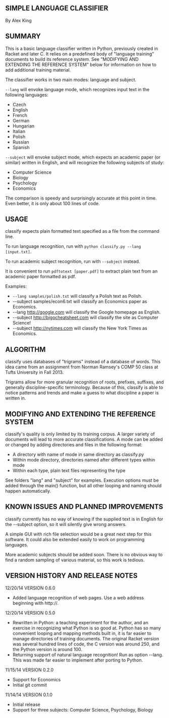 SIMPLE LANGUAGE CLASSIFIER
--------------------------
By Alex King


SUMMARY
-------

This is a basic language classifier written in Python, previously created in
Racket and later C. It relies on a predefined body of "language training" 
documents to build its reference system. See "MODIFYING AND EXTENDING THE 
REFERENCE SYSTEM" below for information on how to add additional training
material.

The classifier works in two main modes: language and subject.

<code>--lang</code> will envoke language mode, which recognizes input text in the following
languages:
  - Czech
  - English
  - French
  - German
  - Hungarian
  - Italian
  - Polish
  - Russian
  - Spanish

<code>--subject</code> will envoke subject mode, which expects an academic paper (or similar)
written in English, and will recognize the following subjects of study:
  - Computer Science
  - Biology
  - Psychology
  - Economics

The comparison is speedy and surprisingly accurate at this point in time. Even
better, it is only about 100 lines of code.


USAGE
-----

classify expects plain formatted text specified as a file from the command line.

To run language recognition, run with <code>python classify.py --lang [input.txt]</code>.

To run academic subject recognition, run with <code>--subject</code> instead.

It is convenient to run <code>pdftotext [paper.pdf]</code> to extract plain text from an
academic paper formatted as pdf.

Examples:

  - <code>--lang samples/polish.txt</code> will classify a Polish text as Polish.
  - --subject samples/econ6.txt will classify an Economics paper as Economics.
  - --lang http://google.com will classify the Google homepage as English.
  - --subject http://bigocheatsheet.com will classify the site as Computer Science!
  - --subject http://nytimes.com will classify the New York Times as Economics.


ALGORITHM
---------

classify uses databases of "trigrams" instead of a database of words. This idea
came from an assignment from Norman Ramsey's COMP 50 class at Tufts University
in Fall 2013.

Trigrams allow for more granular recognition of roots, prefixes, suffixes, and
generally discipline-specific terminology. Because of this, classify is able
to notice patterns and trends and make a guess to what discipline a paper is
written in.


MODIFYING AND EXTENDING THE REFERENCE SYSTEM
--------------------------------------------

classify's quality is only limited by its training corpus. A larger variety of
documents will lead to more accurate classifications. A mode can be added or
changed by adding directories and files in the following format:

  - A directory with name of mode in same directory as classify.py 
  - Within mode directory, directories named after different types within mode
  - Within each type, plain text files representing the type

See folders "lang" and "subject" for examples. Execution options must be added
through the main() function, but all other looping and naming should happen
automatically.


KNOWN ISSUES AND PLANNED IMPROVEMENTS
-------------------------------------

classify currently has no way of knowing if the supplied text is in English for
the --subject option, so it will silently give wrong answers.

A simple GUI with rich file selection would be a great next step for this
software. It could also be extended easily to work on programming languages.

More academic subjects should be added soon. There is no obvious way to find a 
random sampling of various material, so this work is tedious.


VERSION HISTORY AND RELEASE NOTES
---------------------------------

12/20/14 VERSION 0.6.0

  - Added language recognition of web pages. Use a web address beginning with 
    http://.

12/20/14 VERSION 0.5.0

  - Rewritten in Python: a teaching experiment for the author, and an exercise
    in recognizing what Python is so good at. Python has so many convenient
    looping and mapping methods built in, it is far easier to manage directories
    of training documents. The original Racket version was several hundred lines
    of code, the C version was around 250, and the Python version is around 100.
  - Returning support of natural language recognition! Run as option --lang. 
    This was made far easier to implement after porting to Python.

11/15/14 VERSION 0.2.0

  - Support for Economics
  - Initial git commit

11/14/14 VERSION 0.1.0
  - Initial release
  - Support for three subjects: Computer Science, Psychology, Biology
